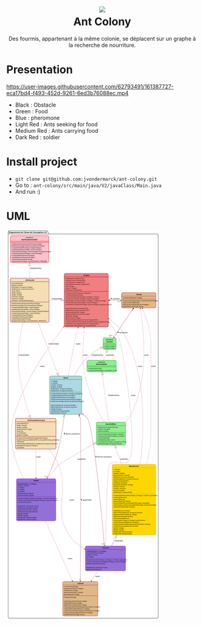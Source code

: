 <h1 align="center"><img src="https://camo.githubusercontent.com/c7abb1eb5d53e11184ab4c6d3c9cb9e8581b4175dd813bfd179ed6470fe9be52/68747470733a2f2f7374617469632e7665637465657a792e636f6d2f74692f766563746575722d6c696272652f74322f3337333733342d666f75726d69732d65742d74726f752d726f7567652d6665752d677261747569742d766563746f7269656c2e6a7067" width="400px"/><br/>
  Ant Colony
</h1>
<p align="center">Des fourmis, appartenant à la même colonie, se déplacent sur un graphe à la recherche de nourriture.
</div>


# Presentation 

https://user-images.githubusercontent.com/62793491/161387727-eca17bd4-f493-452d-9261-6ed3b76088ec.mp4

- Black : Obstacle
- Green : Food
- Blue : pheromone
- Light Red : Ants seeking for food
- Medium Red : Ants carrying food 
- Dark Red : soldier

# Install project
- `git clone git@github.com:jvondermarck/ant-colony.git`
- Go to : `ant-colony/src/main/java/V2/javaClass/Main.java`
- And run :)

# UML

<img src = "https://github.com/jvondermarck/ant-colony/blob/master/plantUML/V2/Fourmis_DC_Conception.svg" alt="My Happy SVG"/>


